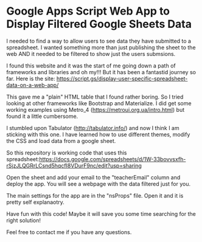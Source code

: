 # Google Apps Script Web App to Display Filtered Google Sheets Data

I needed to find a way to allow users to see data they have submitted to a spreadsheet.  I wanted something more than just publishing the sheet to the web AND it needed to be filtered to show just the users submsions.

I found this website and it was the start of me going down a path of frameworks and libraries and oh my!!!  But it has been a fantastid journey so far.  Here is the site: https://script.gs/display-user-specific-spreadsheet-data-on-a-web-app/

This gave me a "plain" HTML table that I found rather boring.  So I tried looking at other frameworks like Bootstrap and Materialize.  I did get some working examples using Metro_4 (https://metroui.org.ua/intro.html) but found it a little cumbersome.

I stumbled upon Tabulator (http://tabulator.info/) and now I think I am sticking with this one.  I have learned how to use different themes, modify the CSS and load data from a google sheet.

So this repository is working code that uses this spreadsheet:https://docs.google.com/spreadsheets/d/1W-33bovvsxfh-rSjzJLQGRrLCsnd5hqcfI8VDurF9nc/edit?usp=sharing

Open the sheet and add your email to the "teacherEmail" column and deploy the app.  You will see a webpage with the data filtered just for you.

The main settings for the app are in the "nsProps" file.  Open it and it is pretty self explanaotry.

Have fun with this code!  Maybe it will save you some time searching for the right solution!

Feel free to contact me if you have any questions.
